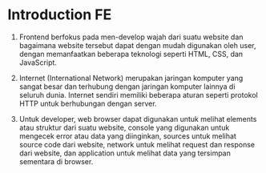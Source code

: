# Introduction FE

1. Frontend berfokus pada men-develop wajah dari suatu website dan bagaimana website tersebut dapat dengan mudah digunakan oleh user, dengan memanfaatkan beberapa teknologi seperti HTML, CSS, dan JavaScript.

2. Internet (International Network) merupakan jaringan komputer yang sangat besar dan terhubung dengan jaringan komputer lainnya di seluruh dunia. Internet sendiri memiliki beberapa aturan seperti protokol HTTP untuk berhubungan dengan server.

3. Untuk developer, web browser dapat digunakan untuk melihat elements atau struktur dari suatu website, console yang digunakan untuk mengecek error atau data yang diinginkan, sources untuk melihat source code dari website, network untuk melihat request dan response dari website, dan application untuk melihat data yang tersimpan sementara di browser.